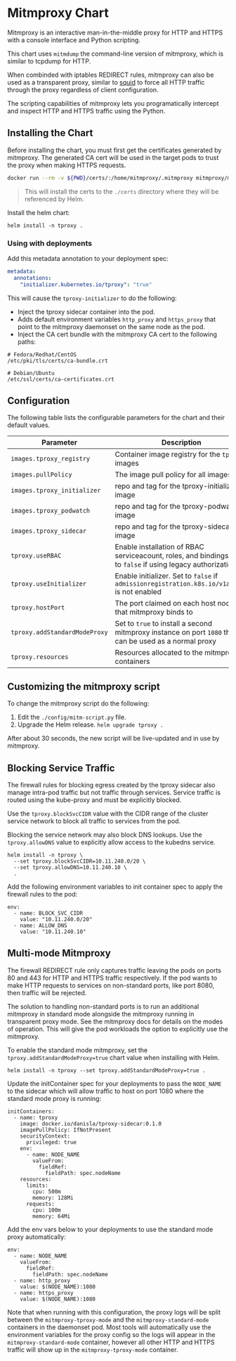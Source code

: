 # Mitmproxy Chart

Mitmproxy is an interactive man-in-the-middle proxy for HTTP and HTTPS with a console interface and Python scripting. 

This chart uses `mitmdump` the command-line version of mitmproxy, which is similar to tcpdump for HTTP.

When combinded with iptables REDIRECT rules, mitmproxy can also be used as a transparent proxy, similar to [squid](http://www.squid-cache.org/) to force all HTTP traffic through the proxy regardless of client configuration.

The scripting capabilities of mitmproxy lets you programatically intercept and inspect HTTP and HTTPS traffic using the Python.

## Installing the Chart

Before installing the chart, you must first get the certificates generated by mitmproxy. The generated CA cert will be used in the target pods to trust the proxy when making HTTPS requests.

```sh
docker run --rm -v ${PWD}/certs/:/home/mitmproxy/.mitmproxy mitmproxy/mitmproxy >/dev/null 2>&1
```

> This will install the certs to the `./certs` directory where they will be referenced by Helm.

Install the helm chart:

```
helm install -n tproxy .
```

### Using with deployments

Add this metadata annotation to your deployment spec:

```yaml
metadata:
  annotations:
    "initializer.kubernetes.io/tproxy": "true"
```

This will cause the `tproxy-initializer` to do the following:

- Inject the tproxy sidecar container into the pod.
- Adds default environment variables `http_proxy` and `https_proxy` that point to the mitmproxy daemonset on the same node as the pod.
- Inject the CA cert bundle with the mitmproxy CA cert to the following paths:

```
# Fedora/Redhat/CentOS
/etc/pki/tls/certs/ca-bundle.crt

# Debian/Ubuntu
/etc/ssl/certs/ca-certificates.crt
```

## Configuration

The following table lists the configurable parameters for the chart and their default values.

| Parameter                            | Description                                                              | Default                                    |
| ------------------------------------ | ------------------------------------------------------------------------ | ------------------------------------------ |
| `images.tproxy_registry`             | Container image registry for the `tproxy-` images                        | `docker.io/danisla`                        |
| `images.pullPolicy`                  | The image pull policy for all images                                     | `IfNotPresent`                             |
| `images.tproxy_initializer`          | repo and tag for the tproxy-initializer image                            | `tproxy-initializer:0.1.0`                 |
| `images.tproxy_podwatch`             | repo and tag for the tproxy-podwatch image                               | `tproxy-podwatch:0.1.0`                    |
| `images.tproxy_sidecar`              | repo and tag for the tproxy-sidecar image                                | `tproxy-sidecar:0.1.0`                     |
| `tproxy.useRBAC`                     | Enable installation of RBAC serviceacount, roles, and bindings, set to `false` if using legacy authorization | `true` |
| `tproxy.useInitializer`              | Enable initializer. Set to `false` if `admissionregistration.k8s.io/v1alpha1` is not enabled | `true`                 |
| `tproxy.hostPort`                    | The port claimed on each host node that mitmproxy binds to               | `8080`                                     |
| `tproxy.addStandardModeProxy`        | Set to `true` to install a second mitmproxy instance on port `1080` that can be used as a normal proxy | `false`      |
| `tproxy.resources`                   | Resources allocated to the mitmproxy containers                          | `limit=500m,256Mi, request=100m,128Mi`     |

## Customizing the mitmproxy script

To change the mitmproxy script do the following:

1. Edit the `./config/mitm-script.py` file.
3. Upgrade the Helm release. `helm upgrade tproxy .`

After about 30 seconds, the new script will be live-updated and in use by mitmproxy. 

## Blocking Service Traffic

The firewall rules for blocking egress created by the tproxy sidecar also manage intra-pod traffic but not traffic through services. Service traffic is routed using the kube-proxy and must be explicitly blocked.

Use the `tproxy.blockSvcCIDR` value with the CIDR range of the cluster service network to block all traffic to services from the pod.

Blocking the service network may also block DNS lookups. Use the `tproxy.allowDNS` value to explicitly allow access to the kubedns service.

```
helm install -n tproxy \
  --set tproxy.blockSvcCIDR=10.11.240.0/20 \
  --set tproxy.allowDNS=10.11.240.10 \
  .
```

Add the following environment variables to init container spec to apply the firewall rules to the pod:

```
env:
  - name: BLOCK_SVC_CIDR
    value: "10.11.240.0/20"
  - name: ALLOW_DNS
    value: "10.11.240.10"
```

## Multi-mode Mitmproxy
The firewall REDIRECT rule only captures traffic leaving the pods on ports 80 and 443 for HTTP and HTTPS traffic respectively. If the pod wants to make HTTP requests to services on non-standard ports, like port 8080, then traffic will be rejected.

The solution to handling non-standard ports is to run an additional mitmproxy in standard mode alongside the mitmproxy running in transparent proxy mode. See the mitmproxy docs for details on the modes of operation. This will give the pod workloads the option to explicitly use the mitmproxy. 

To enable the standard mode mitmproxy, set the `tproxy.addStandardModeProxy=true` chart value when installing with Helm.

```
helm install -n tproxy --set tproxy.addStandardModeProxy=true .
```

Update the initContainer spec for your deployments to pass the `NODE_NAME` to the sidecar which will allow traffic to host on port 1080 where the standard mode proxy is running:

```
initContainers:
  - name: tproxy
    image: docker.io/danisla/tproxy-sidecar:0.1.0
    imagePullPolicy: IfNotPresent
    securityContext:
      privileged: true
    env:
      - name: NODE_NAME
        valueFrom:
          fieldRef:
            fieldPath: spec.nodeName
    resources:
      limits:
        cpu: 500m
        memory: 128Mi
      requests:
        cpu: 100m
        memory: 64Mi
```

Add the env vars below to your deployments to use the standard mode proxy automatically:

```
env:
  - name: NODE_NAME
    valueFrom:
      fieldRef:
        fieldPath: spec.nodeName
  - name: http_proxy
    value: $(NODE_NAME):1080
  - name: https_proxy
    value: $(NODE_NAME):1080
```

Note that when running with this configuration, the proxy logs will be split between the `mitmproxy-tproxy-mode` and the `mitmproxy-standard-mode` containers in the daemonset pod. Most tools will automatically use the environment variables for the proxy config so the logs will appear in the `mitmproxy-standard-mode` container, however all other HTTP and HTTPS traffic will show up in the `mitmproxy-tproxy-mode` container.
